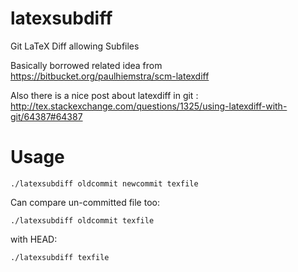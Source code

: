 latexsubdiff
============

Git LaTeX Diff allowing Subfiles

Basically borrowed related idea from <https://bitbucket.org/paulhiemstra/scm-latexdiff>

Also there is a nice post about latexdiff in git : <http://tex.stackexchange.com/questions/1325/using-latexdiff-with-git/64387#64387>

# Usage #

	./latexsubdiff oldcommit newcommit texfile

Can compare un-committed file too:

	./latexsubdiff oldcommit texfile

with HEAD:

	./latexsubdiff texfile
